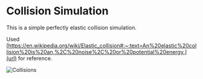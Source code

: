 # Collision Simulation

This is a simple perfectly elastic collision simulation. 

Used [https://en.wikipedia.org/wiki/Elastic_collision#:~:text=An%20elastic%20collision%20is%20an,%2C%20noise%2C%20or%20potential%20energy.](url) for reference.

![Collisions](https://user-images.githubusercontent.com/71339561/153769206-298cc7b2-c00f-41c7-98df-a4f57daefae2.gif)
